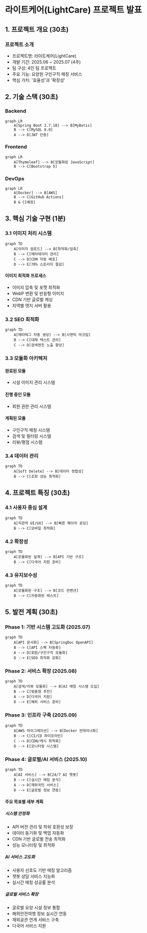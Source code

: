 # 라이트케어(LightCare) 프로젝트 발표

## 1. 프로젝트 개요 (30초)
### 프로젝트 소개
- 프로젝트명: 라이트케어(LightCare)
- 개발 기간: 2025.06 ~ 2025.07 (4주)
- 팀 구성: 4인 팀 프로젝트
- 주요 기능: 요양원 구인구직 매칭 서비스
- 핵심 가치: '효율성'과 '확장성'

## 2. 기술 스택 (30초)
### Backend
```mermaid
graph LR
    A[Spring Boot 2.7.18] --> B[MyBatis]
    B --> C[MySQL 8.0]
    A --> D[JWT 인증]
```

### Frontend
```mermaid
graph LR
    A[Thymeleaf] --> B[모듈화된 JavaScript]
    B --> C[Bootstrap 5]
```

### DevOps
```mermaid
graph LR
    A[Docker] --> B[AWS]
    B --> C[GitHub Actions]
    B & C[예정]
```

## 3. 핵심 기술 구현 (1분)

### 3.1 이미지 처리 시스템
```mermaid
graph TD
    A[이미지 업로드] --> B[최적화/압축]
    B --> C[메타데이터 관리]
    C --> D[CDN 자동 배포]
    D --> E[70% 스토리지 절감]
```

#### 이미지 최적화 프로세스
- 이미지 압축 및 포맷 최적화
- WebP 변환 및 반응형 이미지
- CDN 기반 글로벌 캐싱
- 지역별 엣지 서버 활용

### 3.2 SEO 최적화
```mermaid
graph TD
    A[메타태그 자동 생성] --> B[시맨틱 마크업]
    B --> C[대체 텍스트 관리]
    C --> D[검색엔진 노출 향상]
```

### 3.3 모듈화 아키텍처
#### 완료된 모듈
- 시설 이미지 관리 시스템

#### 진행 중인 모듈
- 회원 권한 관리 시스템

#### 계획된 모듈
- 구인구직 매칭 시스템
- 검색 및 필터링 시스템
- 리뷰/평점 시스템

### 3.4 데이터 관리
```mermaid
graph TD
    A[Soft Delete] --> B[데이터 정합성]
    B --> C[조회 성능 최적화]
```

## 4. 프로젝트 특징 (30초)

### 4.1 사용자 중심 설계
```mermaid
graph TD
    A[직관적 UI/UX] --> B[빠른 페이지 로딩]
    B --> C[모바일 최적화]
```

### 4.2 확장성
```mermaid
graph TD
    A[모듈화된 설계] --> B[API 기반 구조]
    B --> C[다국어 지원 준비]
```

### 4.3 유지보수성
```mermaid
graph TD
    A[모듈화된 구조] --> B[코드 컨벤션]
    B --> C[자동화된 테스트]
```

## 5. 발전 계획 (30초)

### Phase 1: 기반 시스템 고도화 (2025.07)
```mermaid
graph TD
    A[API 문서화] --> B[SpringDoc OpenAPI]
    B --> C[API 스펙 자동화]
    A --> D[회원/구인구직 모듈화]
    D --> E[SEO 최적화 강화]
```

### Phase 2: 서비스 확장 (2025.08)
```mermaid
graph TD
    A[검색/리뷰 모듈화] --> B[AI 매칭 시스템 도입]
    B --> C[맞춤형 추천]
    A --> D[다국어 지원]
    D --> E[해외 서비스 준비]
```

### Phase 3: 인프라 구축 (2025.09)
```mermaid
graph TD
    A[AWS 마이그레이션] --> B[Docker 컨테이너화]
    B --> C[CI/CD 파이프라인]
    C --> D[CDN/캐시 최적화]
    D --> E[모니터링 시스템]
```

### Phase 4: 글로벌/AI 서비스 (2025.10)
```mermaid
graph TD
    A[AI 서비스] --> B[24/7 AI 챗봇]
    B --> C[실시간 매칭 분석]
    A --> D[재외국민 서비스]
    D --> E[글로벌 정보 연동]
```

#### 주요 목표별 세부 계획

##### 시스템 안정화
- API 버전 관리 및 하위 호환성 보장
- 데이터 동기화 및 백업 자동화
- CDN 기반 글로벌 전송 최적화
- 성능 모니터링 및 최적화

##### AI 서비스 고도화
- 사용자 선호도 기반 매칭 알고리즘
- 챗봇 상담 서비스 지능화
- 실시간 매칭 성공률 분석

##### 글로벌 서비스 확장
- 글로벌 요양 시설 정보 통합
- 해외안전여행 정보 실시간 연동
- 재외공관 연계 서비스 구축
- 다국어 서비스 지원